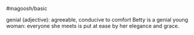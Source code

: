 #magoosh/basic

genial (adjective): agreeable, conducive to comfort 
Betty is a genial young woman: everyone she meets is put at ease by her elegance and grace. 

